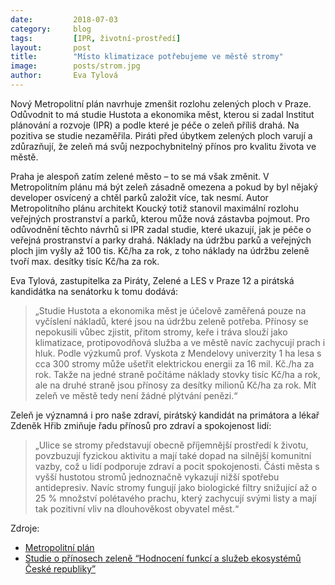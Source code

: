 ```yaml
---
date:         2018-07-03
category:     blog
tags:         [IPR, životní-prostředí]
layout:       post
title:        "Místo klimatizace potřebujeme ve městě stromy" 
image:        posts/strom.jpg
author:       Eva Tylová
---
```


Nový Metropolitní plán navrhuje zmenšit rozlohu zelených ploch v Praze. Odůvodnit to má studie Hustota a ekonomika měst, kterou si zadal Institut plánování a rozvoje (IPR) a podle které je péče o zeleň příliš drahá. Na pozitiva se studie nezaměřila. Piráti před úbytkem zelených ploch varují a zdůrazňují, že zeleň má svůj nezpochybnitelný přínos pro kvalitu života ve městě.

Praha je alespoň zatím zelené město – to se má však změnit. V Metropolitním plánu má být zeleň zásadně omezena a pokud by byl nějaký developer osvícený a chtěl parků založit více, tak nesmí. Autor Metropolitního plánu architekt Koucký totiž stanovil maximální rozlohu veřejných prostranství a parků, kterou může nová zástavba pojmout. Pro odůvodnění těchto návrhů si IPR zadal studie, které ukazují, jak je péče o veřejná prostranství a parky drahá. Náklady na údržbu parků a veřejných ploch jim vyšly až 100 tis. Kč/ha za rok, z toho náklady na údržbu zeleně tvoří max. desítky tisíc Kč/ha za rok. 

Eva Tylová, zastupitelka za Piráty, Zelené a LES v Praze 12 a pirátská kandidátka na senátorku k tomu dodává: 
> „Studie Hustota a ekonomika měst je účelově zaměřená pouze na vyčíslení nákladů, které jsou na údržbu zeleně potřeba. Přínosy se nepokusili vůbec zjistit, přitom stromy, keře i tráva slouží jako klimatizace, protipovodňová služba a ve městě navíc zachycují prach i hluk. Podle výzkumů prof. Vyskota z Mendelovy univerzity 1 ha lesa s cca 300 stromy může ušetřit elektrickou energii za 16 mil. Kč./ha za rok. Takže na jedné straně počítáme náklady stovky tisíc Kč/ha a rok, ale na druhé straně jsou přínosy za desítky milionů Kč/ha za rok. Mít zeleň ve městě tedy není žádné plýtvání penězi.“

Zeleň je významná i pro naše zdraví, pirátský kandidát na primátora a lékař Zdeněk Hřib zmiňuje řadu přínosů pro zdraví a spokojenost lidí: 
> „Ulice se stromy představují obecně příjemnější prostředí k životu, povzbuzují fyzickou aktivitu a mají také dopad na silnější komunitní vazby, což u lidí podporuje zdraví a pocit spokojenosti. Části města s vyšší hustotou stromů jednoznačně vykazují nižší spotřebu antidepresiv. Navíc stromy fungují jako biologické filtry snižující až o 25 % množství polétavého prachu, který zachycují svými listy a mají tak pozitivní vliv na dlouhověkost obyvatel měst.“

Zdroje:
- [Metropolitní plán](http://plan.iprpraha.cz/cs/metropolitni-plan/prohlizeni)
- [Studie o přínosech zeleně “Hodnocení funkcí a služeb ekosystémů České republiky”](http://fzp.ujep.cz/projekty/hodnocenifunkciasluzebekosystemucr.pdf)


